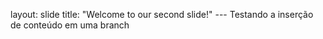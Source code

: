 layout: slide
    title: "Welcome to our second slide!"
    ---
    Testando a inserção de conteúdo em uma branch
